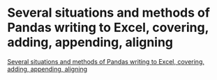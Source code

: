 # Several situations and methods of Pandas writing to Excel, covering, adding, appending, aligning
[Several situations and methods of Pandas writing to Excel, covering, adding, appending, aligning](https://aiwithcloud.com/2022/09/19/several_situations_and_methods_of_pandas_writing_to_excel_covering_adding_appending_aligning/)